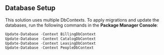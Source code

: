 ## Database Setup

This solution uses multiple DbContexts. To apply migrations and update the databases, run the following commands in the **Package Manager Console**:

```powershell
Update-Database -Context BillingDbContext
Update-Database -Context CatalogDbContext
Update-Database -Context LeasingDbContext
Update-Database -Context PeopleDbContext
